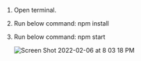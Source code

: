 1. Open terminal.
2. Run below command:
     npm install
  
3. Run below command:
    npm start
    
    ![Screen Shot 2022-02-06 at 8 03 18 PM](https://user-images.githubusercontent.com/38181397/152714060-2387a795-b9f5-47c9-b2b2-9940cb1240b2.png)

    
